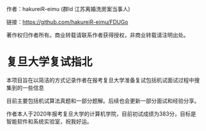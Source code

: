 作者：hakureiR-eimu (群Id 江苏离婚洗房案当事人) 

链接：https://github.com/hakureiR-eimu/FDUGo

著作权归作者所有。商业转载请联系作者获得授权，非商业转载请注明出处。

复旦大学复试指北
==================

本项目旨在以简洁的方式记录作者在报考复旦大学准备复试包括机试面试过程中搜集到的一些信息

目前主要包括机试算法真题和一部分题解。后续也会更新一部分面试和经验分享。

作者本人于2020年报考复旦大学的计算机学院，目前初试成绩为383分，目标是智能软件和系统实验室，祝我好运。
